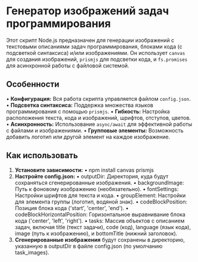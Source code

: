 # Генератор изображений задач программирования

Этот скрипт Node.js предназначен для генерации изображений с текстовыми описаниями задач программирования, блоками кода (с подсветкой синтаксиса) и/или изображениями. Он использует `canvas` для создания изображений, `prismjs` для подсветки кода, и `fs.promises` для асинхронной работы с файловой системой.

## Особенности

•   **Конфигурация:** Вся работа скрипта управляется файлом `config.json`.
•   **Подсветка синтаксиса:** Поддержка множества языков программирования с помощью `prismjs`.
•   **Гибкость:** Настройка расположения текста, кода и изображений, шрифтов, отступов, цветов.
•   **Асинхронность:** Использование `async/await` для эффективной работы с файлами и изображениями.
•   **Групповые элементы:** Возможность добавить логотип или другой элемент на каждое изображение.

## Как использовать

1.  **Установите зависимости:**
• npm install canvas prismjs
2. **Настройте config.json:**
  •  outputDir: Директория, куда будут сохраняться сгенерированные изображения.
  •  backgroundImage: Путь к фоновому изображению (необязательно).
  •  fontSettings: Настройки шрифтов для текста и кода.
  •  groupElement: Настройки для элемента группы (логотип, водяной знак).
  •  codeBlockPosition: Позиция блока кода ('start', 'center', 'end').
  •  codeBlockHorizontalPosition: Горизонтальное выравнивание блока кода ('center', 'left', 'right').
  •  tasks: Массив объектов с описанием задач, включая title (текст задачи), code (код), language (язык кода), image (путь к изображению), и bottomTitle (нижний заголовок).
  3. **Сгенерированные изображения** будут сохранены в директорию, указанную в outputDir в файле config.json (по умолчанию task_images).
